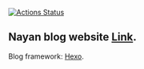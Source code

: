 [![Actions Status](https://github.com/nayan-tech/nayan-blog/workflows/Nayan%20blogs%20Prod/badge.svg)](https://github.com/nayan-tech/nayan-blog/actions)

## Nayan blog website [Link](https://nayan.co/blog/).

Blog framework: [Hexo](https://hexo.io/).
